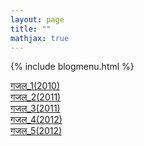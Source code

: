 ```yaml
---
layout: page
title: ""
mathjax: true
---
```


{% include blogmenu.html %}

[गजल_1(2010)](/Blog/Gajal/gajal1.txt)
<br>
[गजल_2(2011)](/Blog/Gajal/gajal2.txt)
<br>
[गजल_3(2011)](/Blog/Gajal/gajal3.txt)
<br>
[गजल_4(2012)](/Blog/Gajal/gajal4.md)
<br>
[गजल_5(2012)](/Blog/Gajal/gajal5.txt)
